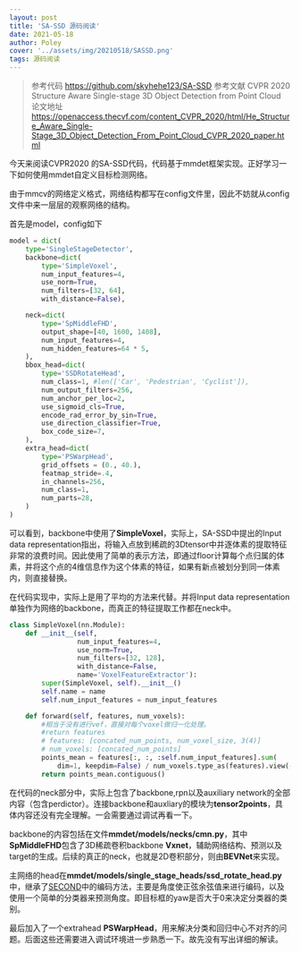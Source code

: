 ```yaml
---
layout: post
title: 'SA-SSD 源码阅读'
date: 2021-05-18
author: Poley
cover: '../assets/img/20210518/SASSD.png'
tags: 源码阅读
---
```


> 参考代码 https://github.com/skyhehe123/SA-SSD
> 参考文献 CVPR 2020 Structure Aware Single-stage 3D Object Detection from Point Cloud
> 论文地址 https://openaccess.thecvf.com/content_CVPR_2020/html/He_Structure_Aware_Single-Stage_3D_Object_Detection_From_Point_Cloud_CVPR_2020_paper.html

今天来阅读CVPR2020 的SA-SSD代码，代码基于mmdet框架实现。正好学习一下如何使用mmdet自定义目标检测网络。

由于mmcv的网络定义格式，网络结构都写在config文件里，因此不妨就从config文件中来一层层的观察网络的结构。

首先是model，config如下

``` python
model = dict(
    type='SingleStageDetector',
    backbone=dict(
        type='SimpleVoxel',
        num_input_features=4,
        use_norm=True,
        num_filters=[32, 64],
        with_distance=False),

    neck=dict(
        type='SpMiddleFHD',
        output_shape=[40, 1600, 1408],
        num_input_features=4,
        num_hidden_features=64 * 5,
    ),
    bbox_head=dict(
        type='SSDRotateHead',
        num_class=1, #len(['Car', 'Pedestrian', 'Cyclist']),
        num_output_filters=256,
        num_anchor_per_loc=2,
        use_sigmoid_cls=True,
        encode_rad_error_by_sin=True,
        use_direction_classifier=True,
        box_code_size=7,
    ),
    extra_head=dict(
        type='PSWarpHead',
        grid_offsets = (0., 40.),
        featmap_stride=.4,
        in_channels=256,
        num_class=1,
        num_parts=28,
    )
)
```

可以看到，backbone中使用了**SimpleVoxel**，实际上，SA-SSD中提出的Input data representation指出，将输入点放到稀疏的3Dtensor中并逐体素的提取特征非常的浪费时间。因此使用了简单的表示方法，即通过floor计算每个点归属的体素，并将这个点的4维信息作为这个体素的特征，如果有新点被划分到同一体素内，则直接替换。

在代码实现中，实际上是用了平均的方法来代替。并将Input data representation 单独作为网络的backbone，而真正的特征提取工作都在neck中。

```python
class SimpleVoxel(nn.Module):
    def __init__(self,
                 num_input_features=4,
                 use_norm=True,
                 num_filters=[32, 128],
                 with_distance=False,
                 name='VoxelFeatureExtractor'):
        super(SimpleVoxel, self).__init__()
        self.name = name
        self.num_input_features = num_input_features

    def forward(self, features, num_voxels):
        #相当于没有进行vef，直接对每个voxel做归一化处理。
        #return features
        # features: [concated_num_points, num_voxel_size, 3(4)]
        # num_voxels: [concated_num_points]
        points_mean = features[:, :, :self.num_input_features].sum(
            dim=1, keepdim=False) / num_voxels.type_as(features).view(-1, 1)
        return points_mean.contiguous()

```


在代码的neck部分中，实际上包含了backbone,rpn以及auxiliary network的全部内容（包含perdictor）。连接backbone和auxliary的模块为**tensor2points**，具体内容还没有完全理解。一会需要通过调试再看一下。


backbone的内容包括在文件**mmdet/models/necks/cmn.py**，其中**SpMiddleFHD**包含了3D稀疏卷积backbone **Vxnet**，辅助网络结构、预测以及target的生成。后续的真正的neck，也就是2D卷积部分，则由**BEVNet**来实现。

主网络的head在**mmdet/models/single_stage_heads/ssd_rotate_head.py**中，继承了[SECOND](https://www.mdpi.com/1424-8220/18/10/3337)中的编码方法，主要是角度使正弦余弦值来进行编码，以及使用一个简单的分类器来预测角度。即目标框的yaw是否大于0来决定分类器的类别。

最后加入了一个extrahead **PSWarpHead**，用来解决分类和回归中心不对齐的问题。后面这些还需要进入调试环境进一步熟悉一下。故先没有写出详细的解读。